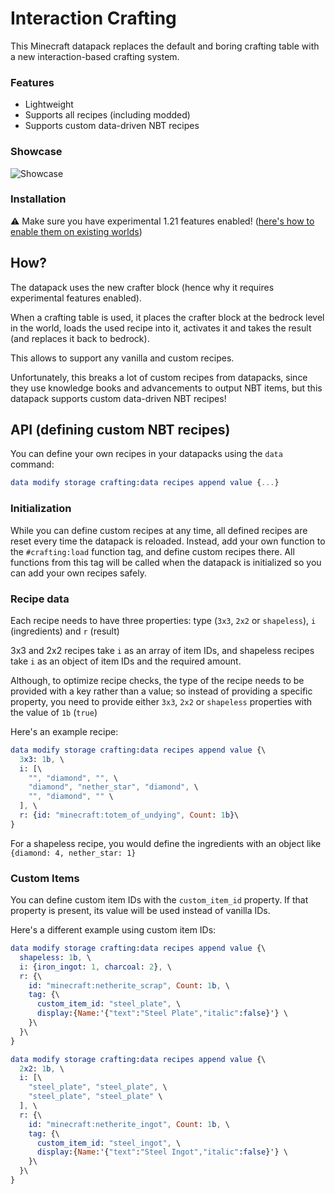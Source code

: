 # Interaction Crafting

This Minecraft datapack replaces the default and boring crafting table with a new interaction-based crafting system.

### Features

- Lightweight
- Supports all recipes (including modded)
- Supports custom data-driven NBT recipes

### Showcase

![Showcase](https://cdn.zptr.cc/52985/interaction-crafting.gif)

### Installation

⚠️ Make sure you have experimental 1.21 features enabled! ([here's how to enable them on existing worlds](https://www.youtube.com/watch?v=MmLHVI-U5xM))

## How?

The datapack uses the new crafter block (hence why it requires experimental features enabled).

When a crafting table is used, it places the crafter block at the bedrock level in the world, loads the used recipe into it, activates it and takes the result (and replaces it back to bedrock).

This allows to support any vanilla and custom recipes.

Unfortunately, this breaks a lot of custom recipes from datapacks, since they use knowledge books and advancements to output NBT items, but this datapack supports custom data-driven NBT recipes!

## API (defining custom NBT recipes)

You can define your own recipes in your datapacks using the `data` command:
```elm
data modify storage crafting:data recipes append value {...}
```

### Initialization

While you can define custom recipes at any time, all defined recipes are reset every time the datapack is reloaded. Instead, add your own function to the `#crafting:load` function tag, and define custom recipes there. All functions from this tag will be called when the datapack is initialized so you can add your own recipes safely.

### Recipe data

Each recipe needs to have three properties: type (`3x3`, `2x2` or `shapeless`), `i` (ingredients) and `r` (result)

3x3 and 2x2 recipes take `i` as an array of item IDs, and shapeless recipes take `i` as an object of item IDs and the required amount.

Although, to optimize recipe checks, the type of the recipe needs to be provided with a key rather than a value; so instead of providing a specific property, you need to provide either `3x3`, `2x2` or `shapeless` properties with the value of `1b` (`true`)

Here's an example recipe:
```elm
data modify storage crafting:data recipes append value {\
  3x3: 1b, \
  i: [\
    "", "diamond", "", \
    "diamond", "nether_star", "diamond", \
    "", "diamond", "" \
  ], \
  r: {id: "minecraft:totem_of_undying", Count: 1b}\
}
```
For a shapeless recipe, you would define the ingredients with an object like `{diamond: 4, nether_star: 1}`

### Custom Items

You can define custom item IDs with the `custom_item_id` property. If that property is present, its value will be used instead of vanilla IDs.

Here's a different example using custom item IDs:
```elm
data modify storage crafting:data recipes append value {\
  shapeless: 1b, \
  i: {iron_ingot: 1, charcoal: 2}, \
  r: {\
    id: "minecraft:netherite_scrap", Count: 1b, \
    tag: {\
      custom_item_id: "steel_plate", \
      display:{Name:'{"text":"Steel Plate","italic":false}'} \
    }\
  }\
}

data modify storage crafting:data recipes append value {\
  2x2: 1b, \
  i: [\
    "steel_plate", "steel_plate", \
    "steel_plate", "steel_plate" \
  ], \
  r: {\
    id: "minecraft:netherite_ingot", Count: 1b, \
    tag: {\
      custom_item_id: "steel_ingot", \
      display:{Name:'{"text":"Steel Ingot","italic":false}'} \
    }\
  }\
}
```
